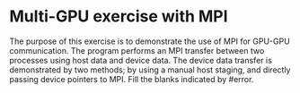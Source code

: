# Multi-GPU exercise with MPI

The purpose of this exercise is to demonstrate the use of MPI for GPU-GPU communication. The program performs an MPI transfer between two processes using host data and device data. The device data transfer is demonstrated by two methods; by using a manual host staging, and directly passing device pointers to MPI. Fill the blanks indicated by #error.
